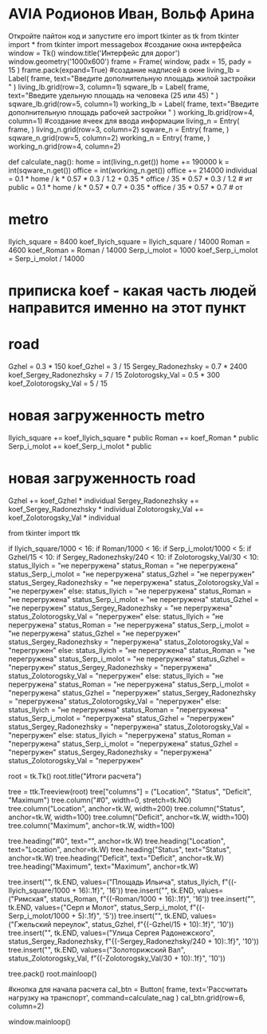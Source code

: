 # AVIA Родионов Иван, Вольф Арина
Откройте пайтон код и запустите его
import tkinter as tk
from tkinter import *
from tkinter import messagebox
#cоздание окна интерфейса
window = Tk()
window.title('Интерфейс для дорог')
window.geometry('1000x600')
frame = Frame(
    window,
    padx = 15,
    pady = 15
)
frame.pack(expand=True)
#создание надписей в окне
living_lb = Label(
   frame,
   text="Введите дополнительную площадь жилой застройки  "
)
living_lb.grid(row=3, column=1)
sqware_lb = Label(
   frame,
   text="Введите удельную площадь на человека (25 или 45)  "
)
sqware_lb.grid(row=5, column=1)
working_lb = Label(
   frame,
   text="Введите дополнительную площадь рабочей застройки  "
)
working_lb.grid(row=4, column=1)
#создание ячеек для ввода информации
living_n = Entry(
   frame,
)
living_n.grid(row=3, column=2)
sqware_n = Entry(
   frame,
)
sqware_n.grid(row=5, column=2)
working_n = Entry(
   frame,
)
working_n.grid(row=4, column=2)


def calculate_nag():
   home = int(living_n.get())
   home += 190000
   k = int(sqware_n.get())
   office = int(working_n.get())
   office += 214000
   individual = 0.1 * home / k * 0.57 * 0.3 / 1.2 + 0.35 * office / 35 * 0.57 * 0.3 / 1.2 # ит
   public = 0.1 * home / k * 0.57 * 0.7 + 0.35 * office / 35 * 0.57 * 0.7 # от

   # metro
   Ilyich_square = 8400
   koef_Ilyich_square = Ilyich_square / 14000
   Roman = 4600
   koef_Roman = Roman / 14000
   Serp_i_molot = 1000
   koef_Serp_i_molot = Serp_i_molot / 14000

   # приписка koef - какая часть людей направится именно на этот пункт
   # road
   Gzhel = 0.3 * 150
   koef_Gzhel = 3 / 15
   Sergey_Radonezhsky = 0.7 * 2400
   koef_Sergey_Radonezhsky = 7 / 15
   Zolotorogsky_Val = 0.5 * 300
   koef_Zolotorogsky_Val = 5 / 15

   # новая загруженность metro
   Ilyich_square += koef_Ilyich_square * public
   Roman += koef_Roman * public
   Serp_i_molot += koef_Serp_i_molot * public

   # новая загруженность road
   Gzhel += koef_Gzhel * individual
   Sergey_Radonezhsky += koef_Sergey_Radonezhsky * individual
   Zolotorogsky_Val += koef_Zolotorogsky_Val * individual

   from tkinter import ttk

   if Ilyich_square/1000 < 16:
      if Roman/1000 < 16:
         if Serp_i_molot/1000 < 5:
               if Gzhel/15 < 10:
                  if Sergey_Radonezhsky/240 < 10:
                     if Zolotorogsky_Val/30 < 10:
                           status_Ilyich = "не перегружена"
                           status_Roman = "не перегружена"
                           status_Serp_i_molot = "не перегружена"
                           status_Gzhel = "не перегружен"
                           status_Sergey_Radonezhsky = "не перегружена"
                           status_Zolotorogsky_Val = "не перегружен"
                     else:
                           status_Ilyich = "не перегружена"
                           status_Roman = "не перегружена"
                           status_Serp_i_molot = "не перегружена"
                           status_Gzhel = "не перегружен"
                           status_Sergey_Radonezhsky = "не перегружена"
                           status_Zolotorogsky_Val = "перегружен"
                  else:
                     status_Ilyich = "не перегружена"
                     status_Roman = "не перегружена"
                     status_Serp_i_molot = "не перегружена"
                     status_Gzhel = "не перегружен"
                     status_Sergey_Radonezhsky = "перегружена"
                     status_Zolotorogsky_Val = "перегружен"
               else:
                  status_Ilyich = "не перегружена"
                  status_Roman = "не перегружена"
                  status_Serp_i_molot = "не перегружена"
                  status_Gzhel = "перегружен"
                  status_Sergey_Radonezhsky = "перегружена"
                  status_Zolotorogsky_Val = "перегружен"
         else:
               status_Ilyich = "не перегружена"
               status_Roman = "не перегружена"
               status_Serp_i_molot = "перегружена"
               status_Gzhel = "перегружен"
               status_Sergey_Radonezhsky = "перегружена"
               status_Zolotorogsky_Val = "перегружен"
      else:
         status_Ilyich = "не перегружена"
         status_Roman = "перегружена"
         status_Serp_i_molot = "перегружена"
         status_Gzhel = "перегружен"
         status_Sergey_Radonezhsky = "перегружена"
         status_Zolotorogsky_Val = "перегружен"
   else:
      status_Ilyich = "перегружена"
      status_Roman = "перегружена"
      status_Serp_i_molot = "перегружена"
      status_Gzhel = "перегружен"
      status_Sergey_Radonezhsky = "перегружена"
      status_Zolotorogsky_Val = "перегружен"

   root = tk.Tk()
   root.title("Итоги расчета")

   tree = ttk.Treeview(root)
   tree["columns"] = ("Location", "Status", "Deficit", "Maximum")
   tree.column("#0", width=0, stretch=tk.NO)
   tree.column("Location", anchor=tk.W, width=200)
   tree.column("Status", anchor=tk.W, width=100)
   tree.column("Deficit", anchor=tk.W, width=100)
   tree.column("Maximum", anchor=tk.W, width=100)

   tree.heading("#0", text="", anchor=tk.W)
   tree.heading("Location", text="Location", anchor=tk.W)
   tree.heading("Status", text="Status", anchor=tk.W)
   tree.heading("Deficit", text="Deficit", anchor=tk.W)
   tree.heading("Maximum", text="Maximum", anchor=tk.W)

   tree.insert("", tk.END, values=("Площадь Ильича", status_Ilyich, f"{(-Ilyich_square/1000 + 16):.1f}", '16'))
   tree.insert("", tk.END, values=("Римская", status_Roman, f"{(-Roman/1000 + 16):.1f}", '16'))
   tree.insert("", tk.END, values=("Серп и Молот", status_Serp_i_molot, f"{(-Serp_i_molot/1000 + 5):.1f}", '5'))
   tree.insert("", tk.END, values=("Гжельский переулок", status_Gzhel, f"{(-Gzhel/15 + 10):.1f}", '10'))
   tree.insert("", tk.END, values=("Улица Сергея Радонежского", status_Sergey_Radonezhsky, f"{(-Sergey_Radonezhsky/240 + 10):.1f}", '10'))
   tree.insert("", tk.END, values=("Золоторижский Вал", status_Zolotorogsky_Val, f"{(-Zolotorogsky_Val/30 + 10):.1f}", '10'))

   tree.pack()
   root.mainloop()

#кнопка для начала расчета
cal_btn = Button(
    frame,
    text='Рассчитать нагрузку на транспорт',
    command=calculate_nag
)
cal_btn.grid(row=6, column=2)

window.mainloop()
